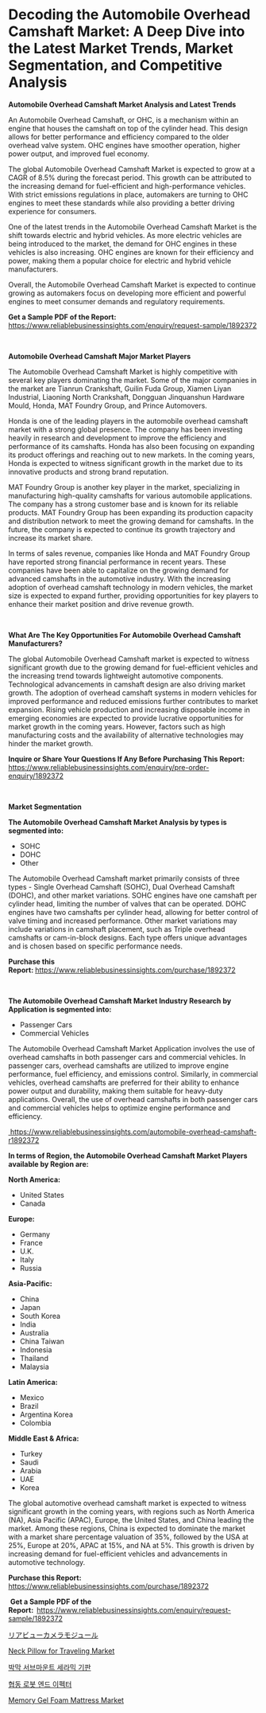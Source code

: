 <p><h1>Decoding the Automobile Overhead Camshaft Market: A Deep Dive into the Latest Market Trends, Market Segmentation, and Competitive Analysis</h1></p><p><strong>Automobile Overhead Camshaft Market Analysis and Latest Trends</strong></p>
<p><p>An Automobile Overhead Camshaft, or OHC, is a mechanism within an engine that houses the camshaft on top of the cylinder head. This design allows for better performance and efficiency compared to the older overhead valve system. OHC engines have smoother operation, higher power output, and improved fuel economy.</p><p>The global Automobile Overhead Camshaft Market is expected to grow at a CAGR of 8.5% during the forecast period. This growth can be attributed to the increasing demand for fuel-efficient and high-performance vehicles. With strict emissions regulations in place, automakers are turning to OHC engines to meet these standards while also providing a better driving experience for consumers.</p><p>One of the latest trends in the Automobile Overhead Camshaft Market is the shift towards electric and hybrid vehicles. As more electric vehicles are being introduced to the market, the demand for OHC engines in these vehicles is also increasing. OHC engines are known for their efficiency and power, making them a popular choice for electric and hybrid vehicle manufacturers.</p><p>Overall, the Automobile Overhead Camshaft Market is expected to continue growing as automakers focus on developing more efficient and powerful engines to meet consumer demands and regulatory requirements.</p></p>
<p><strong>Get a Sample PDF of the Report:&nbsp;</strong> <a href="https://www.reliablebusinessinsights.com/enquiry/request-sample/1892372">https://www.reliablebusinessinsights.com/enquiry/request-sample/1892372</a></p>
<p>&nbsp;</p>
<p><strong>Automobile Overhead Camshaft Major Market Players</strong></p>
<p><p>The Automobile Overhead Camshaft Market is highly competitive with several key players dominating the market. Some of the major companies in the market are Tianrun Crankshaft, Guilin Fuda Group, Xiamen Liyan Industrial, Liaoning North Crankshaft, Dongguan Jinquanshun Hardware Mould, Honda, MAT Foundry Group, and Prince Automovers.</p><p>Honda is one of the leading players in the automobile overhead camshaft market with a strong global presence. The company has been investing heavily in research and development to improve the efficiency and performance of its camshafts. Honda has also been focusing on expanding its product offerings and reaching out to new markets. In the coming years, Honda is expected to witness significant growth in the market due to its innovative products and strong brand reputation.</p><p>MAT Foundry Group is another key player in the market, specializing in manufacturing high-quality camshafts for various automobile applications. The company has a strong customer base and is known for its reliable products. MAT Foundry Group has been expanding its production capacity and distribution network to meet the growing demand for camshafts. In the future, the company is expected to continue its growth trajectory and increase its market share.</p><p>In terms of sales revenue, companies like Honda and MAT Foundry Group have reported strong financial performance in recent years. These companies have been able to capitalize on the growing demand for advanced camshafts in the automotive industry. With the increasing adoption of overhead camshaft technology in modern vehicles, the market size is expected to expand further, providing opportunities for key players to enhance their market position and drive revenue growth.</p></p>
<p>&nbsp;</p>
<p><strong>What Are The Key Opportunities For Automobile Overhead Camshaft Manufacturers?</strong></p>
<p><p>The global Automobile Overhead Camshaft market is expected to witness significant growth due to the growing demand for fuel-efficient vehicles and the increasing trend towards lightweight automotive components. Technological advancements in camshaft design are also driving market growth. The adoption of overhead camshaft systems in modern vehicles for improved performance and reduced emissions further contributes to market expansion. Rising vehicle production and increasing disposable income in emerging economies are expected to provide lucrative opportunities for market growth in the coming years. However, factors such as high manufacturing costs and the availability of alternative technologies may hinder the market growth.</p></p>
<p><strong>Inquire or Share Your Questions If Any Before Purchasing This Report:</strong> <a href="https://www.reliablebusinessinsights.com/enquiry/pre-order-enquiry/1892372">https://www.reliablebusinessinsights.com/enquiry/pre-order-enquiry/1892372</a></p>
<p>&nbsp;</p>
<p><strong>Market Segmentation</strong></p>
<p><strong>The Automobile Overhead Camshaft Market Analysis by types is segmented into:</strong></p>
<p><ul><li>SOHC</li><li>DOHC</li><li>Other</li></ul></p>
<p><p>The Automobile Overhead Camshaft market primarily consists of three types - Single Overhead Camshaft (SOHC), Dual Overhead Camshaft (DOHC), and other market variations. SOHC engines have one camshaft per cylinder head, limiting the number of valves that can be operated. DOHC engines have two camshafts per cylinder head, allowing for better control of valve timing and increased performance. Other market variations may include variations in camshaft placement, such as Triple overhead camshafts or cam-in-block designs. Each type offers unique advantages and is chosen based on specific performance needs.</p></p>
<p><strong>Purchase this Report:&nbsp;</strong><a href="https://www.reliablebusinessinsights.com/purchase/1892372">https://www.reliablebusinessinsights.com/purchase/1892372</a></p>
<p>&nbsp;</p>
<p><strong>The Automobile Overhead Camshaft Market Industry Research by Application is segmented into:</strong></p>
<p><ul><li>Passenger Cars</li><li>Commercial Vehicles</li></ul></p>
<p><p>The Automobile Overhead Camshaft Market Application involves the use of overhead camshafts in both passenger cars and commercial vehicles. In passenger cars, overhead camshafts are utilized to improve engine performance, fuel efficiency, and emissions control. Similarly, in commercial vehicles, overhead camshafts are preferred for their ability to enhance power output and durability, making them suitable for heavy-duty applications. Overall, the use of overhead camshafts in both passenger cars and commercial vehicles helps to optimize engine performance and efficiency.</p></p>
<p><a href="https://www.reliablebusinessinsights.com/automobile-overhead-camshaft-r1892372">&nbsp;https://www.reliablebusinessinsights.com/automobile-overhead-camshaft-r1892372</a></p>
<p><strong>In terms of Region, the Automobile Overhead Camshaft Market Players available by Region are:</strong></p>
<p>
    <p> <strong> North America: </strong>
        <ul>
            <li>United States</li>
            <li>Canada</li>
        </ul>
        </p> 
    <p> <strong> Europe: </strong>
        <ul>
            <li>Germany</li>
            <li>France</li>
            <li>U.K.</li>
            <li>Italy</li>
            <li>Russia</li>
        </ul>
        </p> 
    <p> <strong> Asia-Pacific: </strong>
        <ul>
            <li>China</li>
            <li>Japan</li>
            <li>South Korea</li>
            <li>India</li>
            <li>Australia</li>
            <li>China Taiwan</li>
            <li>Indonesia</li>
            <li>Thailand</li>
            <li>Malaysia</li>
        </ul>
        </p> 
    <p> <strong> Latin America: </strong>
        <ul>
            <li>Mexico</li>
            <li>Brazil</li>
            <li>Argentina Korea</li>
            <li>Colombia</li>
        </ul>
        </p> 
    <p> <strong> Middle East & Africa: </strong>
        <ul>
            <li>Turkey</li>
            <li>Saudi</li>
            <li>Arabia</li>
            <li>UAE</li>
            <li>Korea</li>
        </ul>
    </p>
    </p>
<p><p>The global automotive overhead camshaft market is expected to witness significant growth in the coming years, with regions such as North America (NA), Asia Pacific (APAC), Europe, the United States, and China leading the market. Among these regions, China is expected to dominate the market with a market share percentage valuation of 35%, followed by the USA at 25%, Europe at 20%, APAC at 15%, and NA at 5%. This growth is driven by increasing demand for fuel-efficient vehicles and advancements in automotive technology.</p></p>
<p><strong>Purchase this Report: </strong><a href="https://www.reliablebusinessinsights.com/purchase/1892372">https://www.reliablebusinessinsights.com/purchase/1892372</a></p>
<p>&nbsp;<strong>Get a Sample PDF of the Report:&nbsp;&nbsp;</strong><a href="https://www.reliablebusinessinsights.com/enquiry/request-sample/1892372">https://www.reliablebusinessinsights.com/enquiry/request-sample/1892372</a></p>
<p><strong></strong></p>
<p><p><a href="https://github.com/xnljig2898992/Market-Research-Report-List-2/blob/main/9140476115075.md">リアビューカメラモジュール</a></p><p><a href="https://github.com/joannagoyvaerts/Market-Research-Report-List-3/blob/main/neck-pillow-for-traveling-market.md">Neck Pillow for Traveling Market</a></p><p><a href="https://github.com/idcefvhkdut6/Market-Research-Report-List-2/blob/main/6664191111326.md">박막 서브마운트 세라믹 기판</a></p><p><a href="https://github.com/vsap75a286l/Market-Research-Report-List-2/blob/main/3928447111327.md">협동 로봇 엔드 이펙터</a></p><p><a href="https://github.com/abdelrhmankishk22/Market-Research-Report-List-4/blob/main/memory-gel-foam-mattress-market.md">Memory Gel Foam Mattress Market</a></p></p>